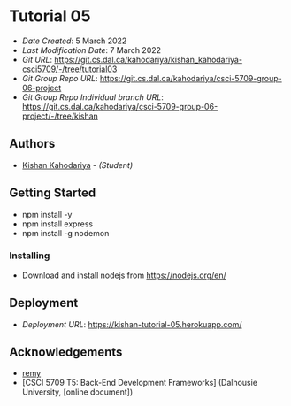 # Tutorial 05

- _Date Created_: 5 March 2022
- _Last Modification Date_: 7 March 2022
- _Git URL_: https://git.cs.dal.ca/kahodariya/kishan_kahodariya-csci5709/-/tree/tutorial03
- _Git Group Repo URL_: https://git.cs.dal.ca/kahodariya/csci-5709-group-06-project
- _Git Group Repo Individual branch URL_: https://git.cs.dal.ca/kahodariya/csci-5709-group-06-project/-/tree/kishan

## Authors

- [Kishan Kahodariya](ks805556@dal.ca) - _(Student)_

## Getting Started

- npm install -y
- npm install express
- npm install -g nodemon

### Installing

- Download and install nodejs from https://nodejs.org/en/

## Deployment

- _Deployment URL_: https://kishan-tutorial-05.herokuapp.com/

## Acknowledgements

- [remy](https://www.npmjs.com/package/nodemon)
- [CSCI 5709 T5: Back-End Development Frameworks] (Dalhousie University, [online document])
